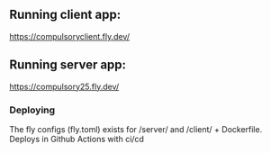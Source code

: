 ## Running client app:
https://compulsoryclient.fly.dev/

## Running server app:
https://compulsory25.fly.dev/

### Deploying

The fly configs (fly.toml) exists for /server/ and /client/ + Dockerfile. Deploys in Github Actions with ci/cd



